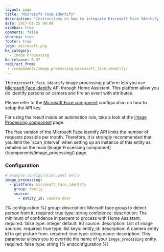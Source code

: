 ```yaml
---
layout: page
title: "Microsoft Face Identify"
description: "Instructions on how to integrate Microsoft Face Identify into Home Assistant."
date: 2017-01-25 00:00
sidebar: true
comments: false
sharing: true
footer: true
logo: microsoft.png
ha_category:
  - Image Processing
ha_release: 0.37
redirect_from:
 - /components/image_processing.microsoft_face_identify/
---
```


The `microsoft_face_identify` image processing platform lets you use
[Microsoft Face identify](https://www.microsoft.com/cognitive-services/en-us/)
API through Home Assistant. This platform allow you do identify persons on
camera and fire an event with attributes.

Please refer to the [Microsoft Face component](/components/microsoft_face/) configuration on
how to setup the API key.

For using the result inside an automation rule,
take a look at the [Image Processing component](/components/image_processing/) page.

<p class='note'>
The free version of the Microsoft Face identify API limits the number of requests possible per month. Therefore, it is strongly recommended that you limit the `scan_interval` when setting up an instance of this entity as detailed on the main [Image Processing component](/components/image_processing/) page.
</p>

### Configuration

```yaml
# Example configuration.yaml entry
image_processing:
  - platform: microsoft_face_identify
    group: family
    source:
      - entity_id: camera.door
```

{% configuration %}
group:
  description: Micrsoft face group to detect person from it.
  required: true
  type: string
confidence:
  description: The minimum of confidence in percent to process with Home Assistant.
  required: false
  type: integer
  default: 80
source:
  description: List of image sources.
  required: true
  type: list
  keys:
    entity_id:
      description: A camera entity id to get picture from.
      required: true
      type: string
    name:
      description: This parameter allows you to override the name of your `image_processing` entity.
      required: false
      type: string
{% endconfiguration %}
